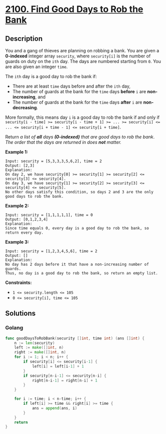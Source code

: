 # [2100. Find Good Days to Rob the Bank](https://leetcode-cn.com/problems/find-good-days-to-rob-the-bank/)



## Description


You and a gang of thieves are planning on robbing a bank. You are given a **0-indexed** integer array `security`, where `security[i]` is the number of guards on duty on the `ith` day. The days are numbered starting from `0`. You are also given an integer `time`.

The `ith` day is a good day to rob the bank if:

- There are at least `time` days before and after the `ith` day,
- The number of guards at the bank for the `time` days **before** `i` are **non-increasing**, and
- The number of guards at the bank for the `time` days **after** `i` are **non-decreasing**.

More formally, this means day `i` is a good day to rob the bank if and only if `security[i - time] >= security[i - time + 1] >= ... >= security[i] <= ... <= security[i + time - 1] <= security[i + time]`.

Return *a list of **all** days **(0-indexed)** that are good days to rob the bank*. *The order that the days are returned in does **not** matter.*

 

**Example 1:**

```
Input: security = [5,3,3,3,5,6,2], time = 2
Output: [2,3]
Explanation:
On day 2, we have security[0] >= security[1] >= security[2] <= security[3] <= security[4].
On day 3, we have security[1] >= security[2] >= security[3] <= security[4] <= security[5].
No other days satisfy this condition, so days 2 and 3 are the only good days to rob the bank.
```

**Example 2:**

```
Input: security = [1,1,1,1,1], time = 0
Output: [0,1,2,3,4]
Explanation:
Since time equals 0, every day is a good day to rob the bank, so return every day.
```

**Example 3:**

```
Input: security = [1,2,3,4,5,6], time = 2
Output: []
Explanation:
No day has 2 days before it that have a non-increasing number of guards.
Thus, no day is a good day to rob the bank, so return an empty list.
```

 

**Constraints:**

- `1 <= security.length <= 105`
- `0 <= security[i], time <= 105`







## Solutions

<!-- tabs:start -->

### **Golang**

```go
func goodDaysToRobBank(security []int, time int) (ans []int) {
    n := len(security)
    left := make([]int, n)
    right := make([]int, n)
    for i := 1; i < n; i++ {
        if security[i] <= security[i-1] {
            left[i] = left[i-1] + 1
        }
        if security[n-i-1] <= security[n-i] {
            right[n-i-1] = right[n-i] + 1
        }
    }

    for i := time; i < n-time; i++ {
        if left[i] >= time && right[i] >= time {
            ans = append(ans, i)
        }
    }
    return
}
```

<!-- tabs:end -->